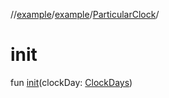 //[example](../../index.md)/[example](../index.md)/[ParticularClock](index.md)/[<init>](-init-.md)



# init  
fun [init](-init-.md)(clockDay: [ClockDays](../-clock-days/index.md))

